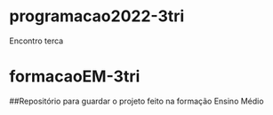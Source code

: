 # programacao2022-3tri
Encontro terca
# formacaoEM-3tri
##Repositório para guardar o projeto feito na formação Ensino Médio
